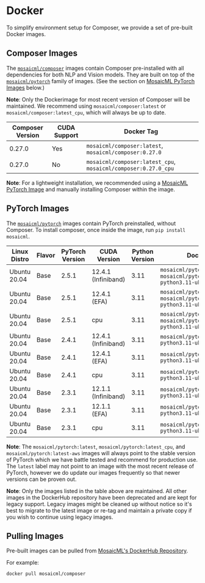 # Docker

To simplify environment setup for Composer, we provide a set of pre-built Docker images.

## Composer Images

The [`mosaicml/composer`](https://hub.docker.com/r/mosaicml/composer) images contain Composer pre-installed with
all dependencies for both NLP and Vision models. They are built on top of the
[`mosaicml/pytorch`](https://hub.docker.com/r/mosaicml/pytorch) family of images.
(See the section on [MosaicML PyTorch Images](#pytorch-images) below.)

**Note**: Only the Dockerimage for most recent version of Composer will be maintained. We recommend using
`mosaicml/composer:latest` or `mosaicml/composer:latest_cpu`, which will always be up to date.

<!-- BEGIN_COMPOSER_BUILD_MATRIX -->
| Composer Version   | CUDA Support   | Docker Tag                                                                                                                                                       |
|--------------------|----------------|------------------------------------------------------------------------------------------------------------------------------------------------------------------|
| 0.27.0             | Yes            | `mosaicml/composer:latest`, `mosaicml/composer:0.27.0`                 |
| 0.27.0             | No             | `mosaicml/composer:latest_cpu`, `mosaicml/composer:0.27.0_cpu` |
<!-- END_COMPOSER_BUILD_MATRIX -->

**Note**: For a lightweight installation, we recommended using a [MosaicML PyTorch Image](#pytorch-images) and manually
installing Composer within the image.

## PyTorch Images

The [`mosaicml/pytorch`](https://hub.docker.com/r/mosaicml/pytorch) images contain PyTorch preinstalled, without Composer.
To install composer, once inside the image, run `pip install mosaicml`.

<!-- BEGIN_PYTORCH_BUILD_MATRIX -->
| Linux Distro   | Flavor   | PyTorch Version   | CUDA Version        | Python Version   | Docker Tags                                                                                                                                                                                                          |
|----------------|----------|-------------------|---------------------|------------------|----------------------------------------------------------------------------------------------------------------------------------------------------------------------------------------------------------------------|
| Ubuntu 20.04   | Base     | 2.5.1             | 12.4.1 (Infiniband) | 3.11             | `mosaicml/pytorch:latest`, `mosaicml/pytorch:2.5.1_cu124-python3.11-ubuntu20.04`                 |
| Ubuntu 20.04   | Base     | 2.5.1             | 12.4.1 (EFA)        | 3.11             | `mosaicml/pytorch:latest-aws`, `mosaicml/pytorch:2.5.1_cu124-python3.11-ubuntu20.04-aws` |
| Ubuntu 20.04   | Base     | 2.5.1             | cpu                 | 3.11             | `mosaicml/pytorch:latest_cpu`, `mosaicml/pytorch:2.5.1_cpu-python3.11-ubuntu20.04`             |
| Ubuntu 20.04   | Base     | 2.4.1             | 12.4.1 (Infiniband) | 3.11             | `mosaicml/pytorch:2.4.1_cu124-python3.11-ubuntu20.04`                                                                                        |
| Ubuntu 20.04   | Base     | 2.4.1             | 12.4.1 (EFA)        | 3.11             | `mosaicml/pytorch:2.4.1_cu124-python3.11-ubuntu20.04-aws`                                                                                |
| Ubuntu 20.04   | Base     | 2.4.1             | cpu                 | 3.11             | `mosaicml/pytorch:2.4.1_cpu-python3.11-ubuntu20.04`                                                                                            |
| Ubuntu 20.04   | Base     | 2.3.1             | 12.1.1 (Infiniband) | 3.11             | `mosaicml/pytorch:2.3.1_cu121-python3.11-ubuntu20.04`                                                                                        |
| Ubuntu 20.04   | Base     | 2.3.1             | 12.1.1 (EFA)        | 3.11             | `mosaicml/pytorch:2.3.1_cu121-python3.11-ubuntu20.04-aws`                                                                                |
| Ubuntu 20.04   | Base     | 2.3.1             | cpu                 | 3.11             | `mosaicml/pytorch:2.3.1_cpu-python3.11-ubuntu20.04`                                                                                            |
<!-- END_PYTORCH_BUILD_MATRIX -->

**Note**: The `mosaicml/pytorch:latest`, `mosaicml/pytorch:latest_cpu`, and `mosaicml/pytorch:latest-aws`
images will always point to the stable version of PyTorch which we have battle tested and recommend for production use.  The `latest` label
may not point to an image with the most recent release of PyTorch, however we do update our images frequently so that newer versions can
be proven out.

**Note**: Only the images listed in the table above are maintained.  All other images in the DockerHub repository have been deprecated
and are kept for legacy support.  Legacy images might be cleaned up without notice so it's best to migrate to the latest image or re-tag and maintain
a private copy if you wish to continue using legacy images.

## Pulling Images

Pre-built images can be pulled from [MosaicML's DockerHub Repository](https://hub.docker.com/u/mosaicml).

For example:

<!--pytest.mark.skip-->
```bash
docker pull mosaicml/composer
```
